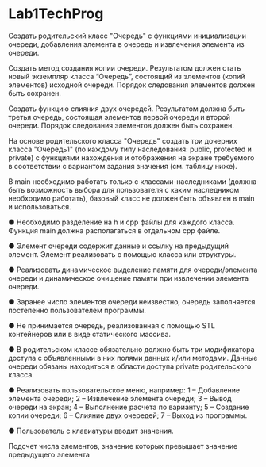 # Lab1TechProg

Создать родительский класс "Очередь" с функциями инициализации очереди, добавления элемента в очередь и извлечения элемента из очереди.

Создать метод создания копии очереди. Результатом должен стать новый экземпляр класса “Очередь”, состоящий из элементов (копий элементов) исходной очереди. Порядок следования элементов должен быть сохранен.

Создать функцию слияния двух очередей. Результатом должна быть третья очередь, состоящая элементов первой очереди и второй очереди. Порядок следования элементов должен
быть сохранен.

На основе родительского класса "Очередь" создать три дочерних класса "Очередь1" (по каждому типу наследования: public, protected и private) с функциями нахождения и отображения на экране требуемого в соответствии с вариантом задания значения (см. таблицу ниже).

В main необходимо работать только с классами-наследниками (должна быть возможность выбора для пользователя с каким наследником необходимо работать), базовый класс не должен быть объявлен в main и использоваться.

● Необходимо разделение на h и cpp файлы для каждого класса. Функция main должна располагаться в отдельном cpp файле.

● Элемент очереди содержит данные и ссылку на предыдущий элемент. Элемент реализовать с помощью класса или структуры.

● Реализовать динамическое выделение памяти для очереди/элемента очереди и динамическое очищение памяти при извлечении элемента очереди.

● Заранее число элементов очереди неизвестно, очередь заполняется постепенно пользователем программы.

● Не принимается очередь, реализованная с помощью STL контейнеров или в виде статического массива.

● В родительском классе обязательно должно быть три модификатора доступа с объявленными в них полями данных и/или методами. Данные очереди обязаны находиться в
области доступа private родительского класса. 

● Реализовать пользовательское меню, например: 1 – Добавление элемента очереди; 2 – Извлечение элемента очереди; 3 – Вывод очереди на экран; 4 – Выполнение расчета по варианту; 5 – Создание копии очереди; 6 – Слияние двух очередей; 7 – Выход из программы.

● Пользователь с клавиатуры вводит значения.


Подсчет числа элементов, значение которых превышает значение предыдущего элемента
